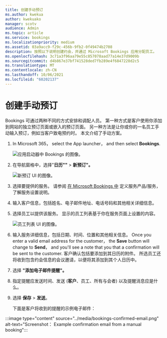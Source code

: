 ```yaml
---
title: 创建手动预订
ms.author: kwekua
author: kwekuako
manager: scotv
audience: Admin
ms.topic: article
ms.service: bookings
ms.localizationpriority: medium
ms.assetid: 03a9acc9-f29c-456b-9fb2-0f49474b2708
description: 按照以下说明创建约会，并通过 Microsoft Bookings 应用分配员工。
ms.openlocfilehash: 3c71a3f96aa79e55c857078aad77a14e37d9009b
ms.sourcegitcommit: d4b867e37bf741528ded7fb289e4f6847228d2c5
ms.translationtype: MT
ms.contentlocale: zh-CN
ms.lasthandoff: 10/06/2021
ms.locfileid: "60202137"
---
```

# <a name="create-a-manual-booking"></a>创建手动预订

Bookings 可通过两种不同的方式安排和调配人员。 第一种方式是客户使用你添加到网站的独立预订页面或嵌入的预订页面。 另一种方法是让你或你的一名员工手动输入预订，例如当客户致电预约时。 本文介绍了手动方案。

1. In Microsoft 365， select the App launcher， and then select **Bookings**.

   ![应用启动器中 Bookings 的图像。](../media/bookings-applauncher.png)

1. 在导航窗格中，选择"**日历""** \> **新预订"。**

   ![新预订 UI 的图像。](../media/bookings-newbooking.png)

1. 选择要提供的服务。 请参阅 [在 Microsoft Bookings 中](define-service-offerings.md) 定义服务产品/服务，了解服务设置说明。

1. 输入客户信息，包括姓名、电子邮件地址、电话号码和其他相关详细信息。

1. 选择员工以提供该服务。 显示的员工列表基于你在服务页面上设置的内容。

   ![员工列表 UI 的图像。](../media/bookings-staff-list.png)

1. 输入服务详细信息，包括日期、时间、位置和其他相关信息。 Once you enter a valid email address for the customer， the **Save** button will change to **Send**， and you'll see a note that you that a confirmation will be sent to the customer. 客户确认包括要添加到其日历的附件。 所选员工还将收到包含约会信息的会议邀请，以便将其添加到其个人日历中。

1. 选择 **"添加电子邮件提醒"。**

1. 指定提醒应发送时间、发送 (**客户**、员工、所有与会者) 以及提醒消息应是什么。 

1. 选择 **保存** \> **发送**。

   下面是客户将收到的提醒的示例电子邮件：

:::image type="content" source="../media/bookings-confirmed-email.png" alt-text="Screenshot： Example confirmation email from a manual booking":::